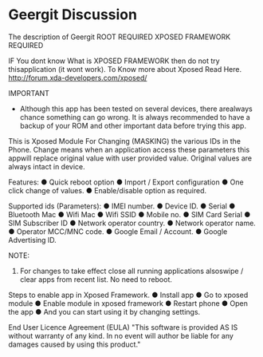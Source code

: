 # Geergit Discussion 

The description of Geergit
ROOT REQUIRED
XPOSED FRAMEWORK REQUIRED

IF You dont know What is XPOSED FRAMEWORK then do not try thisapplication (it wont work).
To Know more about Xposed Read Here.
http://forum.xda-developers.com/xposed/

IMPORTANT
- Although this app has been tested on several devices, there arealways chance something can go wrong. It is always recommended to have a backup of your ROM and other important data before trying this app.


This is Xposed Module For Changing (MASKING) the various IDs in the Phone.
Change means when an application access these parameters this appwill replace original value with user provided value. Original values are always intact in device.


Features:
● Quick reboot option
● Import / Export configuration
● One click change of values.
● Enable/disable option as required.


Supported ids (Parameters):
● IMEI number.
● Device ID.
● Serial
● Bluetooth Mac
● Wifi Mac
● Wifi SSID
● Mobile no.
● SIM Card Serial
● SIM Subscriber ID
● Network operator country.
● Network operator name.
● Operator MCC/MNC code.
● Google Email / Account.
● Google Advertising ID.

NOTE:
1) For changes to take effect close all running applications alsoswipe / clear apps from recent list. No need to reboot.


Steps to enable app in Xposed Framework.
● Install app
● Go to xposed module
● Enable module in xposed framework
● Restart phone
● Open the app
● And you can start using it by changing settings.

End User Licence Agreement (EULA)
"This software is provided AS IS without warranty of any kind. In no event will author be liable for any damages caused by using this product."
